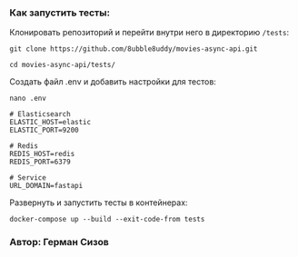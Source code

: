 ### **Как запустить тесты:**

Клонировать репозиторий и перейти внутри него в директорию ```/tests```:
```
git clone https://github.com/8ubble8uddy/movies-async-api.git
```
```
cd movies-async-api/tests/
```

Создать файл .env и добавить настройки для тестов:
```
nano .env
```
```
# Elasticsearch
ELASTIC_HOST=elastic
ELASTIC_PORT=9200

# Redis
REDIS_HOST=redis
REDIS_PORT=6379

# Service
URL_DOMAIN=fastapi
```

Развернуть и запустить тесты в контейнерах:
```
docker-compose up --build --exit-code-from tests
```

### Автор: Герман Сизов